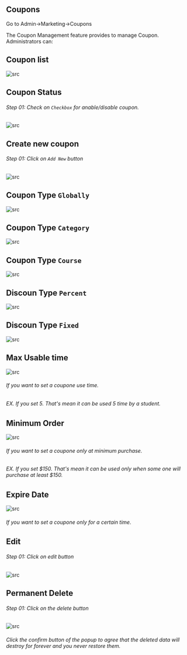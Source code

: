 ## Coupons

Go to Admin->Marketing->Coupons

The Coupon Management feature provides to manage Coupon. Administrators can:

## <strong>Coupon list</strong>

![src](/assets/lms/images/coupon/list.png)

## <strong>Coupon Status</strong>

###### Step 01: Check on `Checkbox` for anable/disable coupon.

![src](/assets/lms/images/coupon/status.png)

## <strong>Create new coupon</strong>

###### Step 01: Click on `Add New` button

![src](/assets/lms/images/coupon/add.png)

## Coupon Type `Globally`

![src](/assets/lms/images/coupon/add-new-global.png)

## Coupon Type `Category`

![src](/assets/lms/images/coupon/add-new-category.png)

## Coupon Type `Course`

![src](/assets/lms/images/coupon/add-new-course.png)

## Discoun Type `Percent`

![src](/assets/lms/images/coupon/add-new-percent.png)

## Discoun Type `Fixed`

![src](/assets/lms/images/coupon/add-new-fixed.png)

## Max Usable time

![src](/assets/lms/images/coupon/add-new-max-usable-time.png)

###### If you want to set a coupone use time.

###### EX. If you set 5. That's mean it can be used 5 time by a student.

## Minimum Order

![src](/assets/lms/images/coupon/add-new-minimum-order.png)

###### If you want to set a coupone only at minimum purchase.

###### EX. If you set $150. That's mean it can be used only when some one will purchase at least $150.

## Expire Date

![src](/assets/lms/images/coupon/add-new-expire.png)

###### If you want to set a coupone only for a certain time.

## Edit

###### Step 01: Click on edit button

![src](/assets/lms/images/coupon/edit.png)

## Permanent Delete

###### Step 01: Click on the delete button

![src](/assets/lms/images/coupon/delete.png)

###### Click the confirm button of the popup to agree that the deleted data will destroy for forever and you never restore them.
